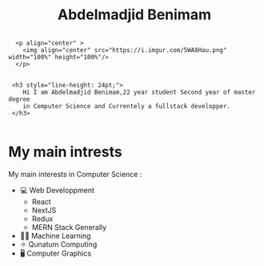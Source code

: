 

 <h1 align="center">Abdelmadjid Benimam</h1> 
 <div style="display:flex;gap:20px;flex-direction:row;">
  
      <p align="center" >
        <img align="center" src="https://i.imgur.com/5WA8Hau.png" width="100%" height="100%"/>
      </p>
    
   
     <h3 style="line-height: 24pt;">
        Hi I am Abdelmadjid Benimam,22 year student Second year of master degree
        in Computer Science and Currentely a fullstack developper.
     </h3>
   
 </div>
  

 


# My main intrests
My main interests in Computer Science : 
- 💻 Web Developpment
    - React
    - NextJS
    - Redux
    - MERN Stack Generally
- 👩‍💻 Machine Learning
- ⚛ Qunatum Computing
- 🖥 Computer Graphics

